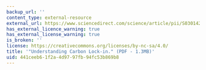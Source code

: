 ```yaml
---
backup_url: ''
content_type: external-resource
external_url: https://www.sciencedirect.com/science/article/pii/S0301421500000707
has_external_licence_warning: true
has_external_license_warning: true
is_broken: ''
license: https://creativecommons.org/licenses/by-nc-sa/4.0/
title: '"Understanding Carbon Lock-in." (PDF - 1.3MB)'
uid: 441ceeb6-1f2a-4d97-97fb-94fc53b869b8
---
```

